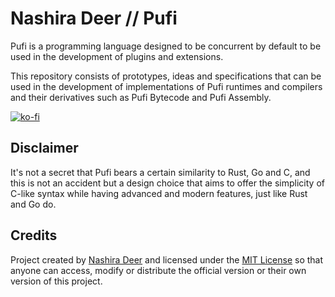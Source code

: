 # Nashira Deer // Pufi

Pufi is a programming language designed to be concurrent by default to be used in the development of plugins and extensions.

This repository consists of prototypes, ideas and specifications that can be used in the development of implementations of Pufi runtimes and compilers and their derivatives such as Pufi Bytecode and Pufi Assembly.

[![ko-fi](https://ko-fi.com/img/githubbutton_sm.svg)](https://ko-fi.com/H2H4NKWWN)

## Disclaimer

It's not a secret that Pufi bears a certain similarity to Rust, Go and C, and this is not an accident but a design choice that aims to offer the simplicity of C-like syntax while having advanced and modern features, just like Rust and Go do.

## Credits

Project created by [Nashira Deer](https://github.com/nashiradeer) and licensed under the [MIT License](https://github.com/nashiradeer/pufi/blob/main/LICENSE) so that anyone can access, modify or distribute the official version or their own version of this project.
